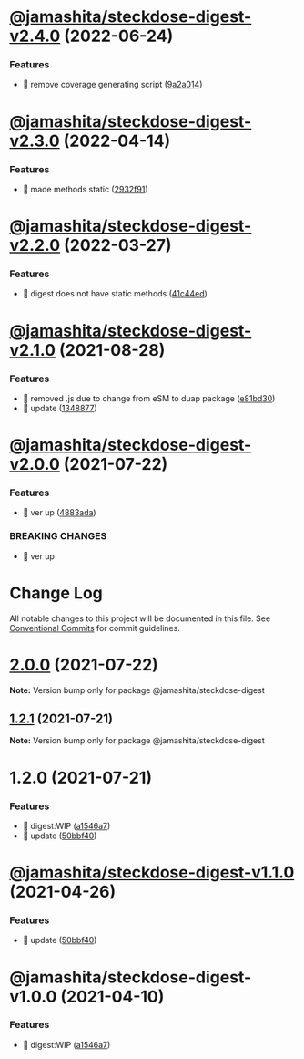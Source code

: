 # [@jamashita/steckdose-digest-v2.4.0](https://github.com/jamashita/steckdose/compare/@jamashita/steckdose-digest-v2.3.0...@jamashita/steckdose-digest-v2.4.0) (2022-06-24)


### Features

* 🎸 remove coverage generating script ([9a2a014](https://github.com/jamashita/steckdose/commit/9a2a01442292078fcb5c778c7b4e1294eb588cfa))

# [@jamashita/steckdose-digest-v2.3.0](https://github.com/jamashita/steckdose/compare/@jamashita/steckdose-digest-v2.2.0...@jamashita/steckdose-digest-v2.3.0) (2022-04-14)


### Features

* 🎸 made methods static ([2932f91](https://github.com/jamashita/steckdose/commit/2932f91399cd5a8d258a31645db71002bd5167dd))

# [@jamashita/steckdose-digest-v2.2.0](https://github.com/jamashita/steckdose/compare/@jamashita/steckdose-digest-v2.1.0...@jamashita/steckdose-digest-v2.2.0) (2022-03-27)


### Features

* 🎸 digest does not have static methods ([41c44ed](https://github.com/jamashita/steckdose/commit/41c44edf198dbb856b8903f65c8a4ba7a89492b9))

# [@jamashita/steckdose-digest-v2.1.0](https://github.com/jamashita/steckdose/compare/@jamashita/steckdose-digest-v2.0.0...@jamashita/steckdose-digest-v2.1.0) (2021-08-28)


### Features

* 🎸 removed .js due to change from eSM to duap package ([e81bd30](https://github.com/jamashita/steckdose/commit/e81bd3072f8c16fbccd49125347c98fd8b971250))
* 🎸 update ([1348877](https://github.com/jamashita/steckdose/commit/13488773f0256796e322f9eab7d49d4c9ec9e503))

# [@jamashita/steckdose-digest-v2.0.0](https://github.com/jamashita/steckdose/compare/@jamashita/steckdose-digest-v1.1.0...@jamashita/steckdose-digest-v2.0.0) (2021-07-22)


### Features

* 🎸 ver up ([4883ada](https://github.com/jamashita/steckdose/commit/4883adaea910d319747a8440a43b124af31ae736))


### BREAKING CHANGES

* 🧨 ver up

# Change Log

All notable changes to this project will be documented in this file.
See [Conventional Commits](https://conventionalcommits.org) for commit guidelines.

# [2.0.0](https://github.com/jamashita/steckdose.git/packages/digest/compare/@jamashita/steckdose-digest@1.2.1...@jamashita/steckdose-digest@2.0.0) (2021-07-22)

**Note:** Version bump only for package @jamashita/steckdose-digest





## [1.2.1](https://github.com/jamashita/steckdose.git/packages/digest/compare/@jamashita/steckdose-digest@1.2.0...@jamashita/steckdose-digest@1.2.1) (2021-07-21)

**Note:** Version bump only for package @jamashita/steckdose-digest





# 1.2.0 (2021-07-21)


### Features

* 🎸 digest:WIP ([a1546a7](https://github.com/jamashita/steckdose.git/packages/digest/commit/a1546a7a63259b8a036fbedc8ef9a6b8228e6d60))
* 🎸 update ([50bbf40](https://github.com/jamashita/steckdose.git/packages/digest/commit/50bbf40024486ab571a57159c7d9f28f762eb10d))





# [@jamashita/steckdose-digest-v1.1.0](https://github.com/jamashita/steckdose/compare/@jamashita/steckdose-digest-v1.0.0...@jamashita/steckdose-digest-v1.1.0) (2021-04-26)


### Features

* 🎸 update ([50bbf40](https://github.com/jamashita/steckdose/commit/50bbf40024486ab571a57159c7d9f28f762eb10d))

# @jamashita/steckdose-digest-v1.0.0 (2021-04-10)


### Features

* 🎸 digest:WIP ([a1546a7](https://github.com/jamashita/steckdose/commit/a1546a7a63259b8a036fbedc8ef9a6b8228e6d60))
